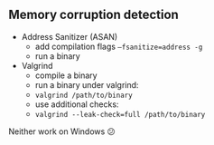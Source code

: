 ## Memory corruption detection

* <!-- .element: class="fragment fade-in" --> Address Sanitizer (ASAN)
  * <!-- .element: class="fragment fade-in" --> add compilation flags <code>–fsanitize=address -g</code>
  * <!-- .element: class="fragment fade-in" --> run a binary
* <!-- .element: class="fragment fade-in" --> Valgrind
  * <!-- .element: class="fragment fade-in" --> compile a binary
  * <!-- .element: class="fragment fade-in" --> run a binary under valgrind:
  * <!-- .element: class="fragment fade-in" --> <code>valgrind /path/to/binary</code>
  * <!-- .element: class="fragment fade-in" --> use additional checks:
  * <!-- .element: class="fragment fade-in" --> <code>valgrind --leak-check=full /path/to/binary</code>

Neither work on Windows 😕
<!-- .element: class="fragment fade-in" --> 
